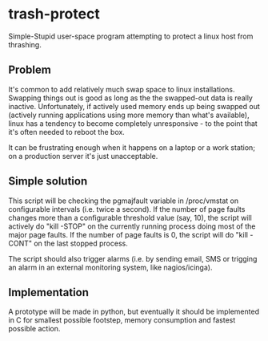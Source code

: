 trash-protect
=============

Simple-Stupid user-space program attempting to protect a linux host from thrashing.

Problem
-------

It's common to add relatively much swap space to linux installations.
Swapping things out is good as long as the the swapped-out data is
really inactive.  Unfortunately, if actively used memory ends up being
swapped out (actively running applications using more memory than
what's available), linux has a tendency to become completely
unresponsive - to the point that it's often needed to reboot the box.

It can be frustrating enough when it happens on a laptop or a work
station; on a production server it's just unacceptable.

Simple solution
---------------

This script will be checking the pgmajfault variable in /proc/vmstat
on configurable intervals (i.e. twice a second).  If the number of
page faults changes more than a configurable threshold value (say,
10), the script will actively do "kill -STOP" on the currently running
process doing most of the major page faults.  If the number of page
faults is 0, the script will do "kill -CONT" on the last stopped
process.

The script should also trigger alarms (i.e. by sending email, SMS or
trigging an alarm in an external monitoring system, like
nagios/icinga).

Implementation
--------------

A prototype will be made in python, but eventually it should be
implemented in C for smallest possible footstep, memory consumption
and fastest possible action.

